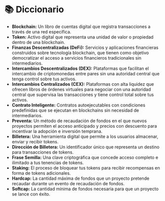 # 📚 Diccionario

* **Blockchain:** Un libro de cuentas digital que registra transacciones a través de una red específica.
* **Token:** Activo digital que representa una unidad de valor o propiedad dentro de una blockchain.
* **Finanzas Descentralizadas (DeFi):** Servicios y aplicaciones financieras construidos sobre tecnología blockchain, que tienen como objetivo democratizar el acceso a servicios financieros tradicionales sin intermediarios.
* **Intercambios Descentralizados (DEX):** Plataformas que facilitan el intercambio de criptomonedas entre pares sin una autoridad central que tenga control sobre tus activos.
* **Intercambios Centralizados (CEX):** Plataformas con alta liquidez que ofrecen libros de órdenes virtuales para negociar con una autoridad central que supervisa las transacciones y tiene control total sobre tus activos.
* **Contrato Inteligente:** Contratos autoejecutables con condiciones predefinidas que se ejecutan en blockchains sin necesidad de intermediarios.
* **Preventa:** Un método de recaudación de fondos en el que nuevos proyectos permiten el acceso anticipado y precios con descuento para incentivar la adopción e inversión temprana.
* **Billetera:** Una herramienta digital que permite a los usuarios almacenar, enviar y recibir tokens.
* **Dirección de Billetera:** Un identificador único que representa un destino para transacciones de tokens.
* **Frase Semilla:** Una clave criptográfica que concede acceso completo e ilimitado a tus tenencias de tokens.
* **Staking:** El proceso de bloquear tus tokens para recibir recompensas en forma de tokens adicionales.
* **Hardcap:** La cantidad máxima de fondos que un proyecto pretende recaudar durante un evento de recaudación de fondos.
* **Softcap:** La cantidad mínima de fondos necesaria para que un proyecto se lance con éxito.